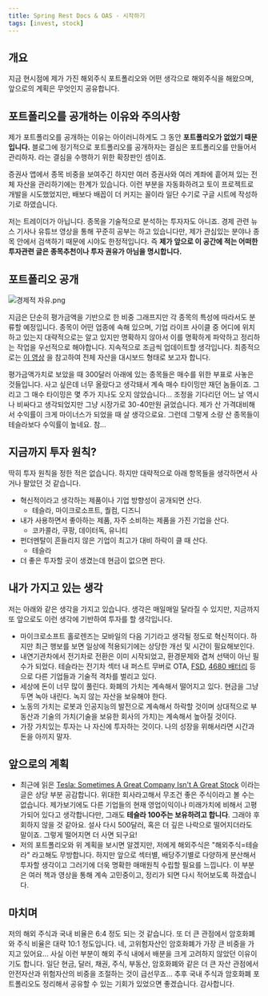 ```yaml
---
title: Spring Rest Docs & OAS - 시작하기
tags: [invest, stock]
---
```

## 개요
지금 현시점에 제가 가진 해외주식 포트폴리오와 어떤 생각으로 해외주식을 해왔으며, 앞으로의 계획은 무엇인지 공유합니다.


## 포트폴리오를 공개하는 이유와 주의사항
제가 포트폴리오를 공개하는 이유는 아이러니하게도 그 동안 **포트폴리오가 없었기 때문입니다.** 블로그에 정기적으로 포트폴리오를 공개하자는 결심은 포트폴리오를 만들어서 관리하자. 라는 결심을 수행하기 위한 확장판인 셈이죠.

증권사 앱에서 종목 비중을 보여주긴 하지만 여러 증권사와 여러 계좌에 흩어져 있는 전체 자산을 관리하기에는 한계가 있습니다. 이런 부분을 자동화하려고 토이 프로젝트로 개발을 시도했었지만, 배보다 배꼽이 더 커지는 꼴이라 일단 수기로 구글 시트에 작성하기로 하였습니다.

저는 트레이더가 아닙니다. 종목을 기술적으로 분석하는 투자자도 아니죠. 경제 관련 뉴스 기사나 유튜브 영상을 통해 꾸준히 공부는 하고 있습니다만, 제가 관심있는 분야나 종목 안에서 검색하기 때문에 시야도 한정적입니다. 즉 **제가 앞으로 이 공간에 적는 어떠한 투자관련 글은 종목추천이나 투자 권유가 아님을 명시합니다.**

## 포트폴리오 공개
![경제적 자유.png](https://s3.us-west-2.amazonaws.com/secure.notion-static.com/b4dd3281-4152-4c5c-910f-9934ef4219bd/%EA%B2%BD%EC%A0%9C%EC%A0%81_%EC%9E%90%EC%9C%A0_-_Google_Sheets_2021-09-12_12-18-37.png?X-Amz-Algorithm=AWS4-HMAC-SHA256&X-Amz-Credential=AKIAT73L2G45O3KS52Y5%2F20210912%2Fus-west-2%2Fs3%2Faws4_request&X-Amz-Date=20210912T095247Z&X-Amz-Expires=86400&X-Amz-Signature=c29ee7e21491bd43ce063b4b4f524e43a8a3764bf7224f9ed1e8ba0ed9275ae9&X-Amz-SignedHeaders=host&response-content-disposition=filename%20%3D%22%25EA%25B2%25BD%25EC%25A0%259C%25EC%25A0%2581%2520%25EC%259E%2590%25EC%259C%25A0%2520-%2520Google%2520Sheets%25202021-09-12%252012-18-37.png%22)

지금은 단순히 평가금액을 기반으로 한 비중 그래프지만 각 종목의 특성에 따라서도 분류할 예정입니다. 종목이 어떤 업종에 속해 있으며, 기업 라이프 사이클 중 어디에 위치하고 있는지 대략적으로는 알고 있지만 명확하지 않아서 이를 명확하게 파악하고 정리하는 작업을 우선적으로 해야합니다. 지속적으로 조금씩 업데이트할 생각입니다. 최종적으로는 [이 영상](https://www.youtube.com/watch?v=qtY1NOVQ6iE) 을 참고하여 전체 자산을 대시보드 형태로 보고자 합니다.

평가금액가치로 보았을 때 300달러 아래에 있는 종목들은 매수를 위한 부표로 사놓은 것들입니다. 사고 싶은데 너무 올랐다고 생각돼서 계속 매수 타이밍만 재던 놈들이죠. 그리고 그 매수 타이밍은 몇 주가 지나도 오지 않았습니다... 조정을 기다리던 어느 날 역시나 비싸다고 생각되었지만 그냥 시장가로 30-40만원 긁었습니다. 제가 산 가격대비해서 수익률이 크게 마이너스가 되었을 때 살 생각으로요. 그런데 그렇게 소량 산 종목들이 테슬라보다 수익률이 높네요. 참…

## 지금까지 투자 원칙?

딱히 투자 원칙을 정한 적은 없습니다. 하지만 대략적으로 아래 항목들을 생각하면서 사거나 팔았던 것 같습니다.

- 혁신적이라고 생각하는 제품이나 기업 방향성이 공개되면 산다.
    - 테슬라, 마이크로소프트, 퀄컴, 디즈니
- 내가 사용하면서 좋아하는 제품, 자주 소비하는 제품을 가진 기업을 산다.
    - 코카콜라, 쿠팡, 데이터독, 유니티
- 펀더멘탈이 흔들리지 않은 기업이 최고가 대비 하락이 클 때 산다.
    - 테슬라
- 더 좋은 투자할 곳이 생겼는데 현금이 없으면 판다.

## 내가 가지고 있는 생각

저는 아래와 같은 생각을 가지고 있습니다. 생각은 매일매일 달라질 수 있지만, 지금까지 또 앞으로도 이런 생각에 기반하여 투자를 할 생각입니다.

- 마이크로소프트 홀로렌즈는 모바일의 다음 기기라고 생각될 정도로 혁신적이다. 하지만 최근 행보를 보면 일상에 적용되기에는 상당한 개선 및 시간이 필요해보인다.
- 내연기관차에서 전기차로 전환은 이미 시작되었고, 환경문제와 겹쳐 선택이 아닌 필수가 되었다. 테슬라는 전기차 섹터 내 퍼스트 무버로 OTA, [FSD](https://www.youtube.com/watch?v=at6pjzFKfzs), [4680 배터리](https://www.theguru.co.kr/news/article.html?no=23696) 등 으로 다른 기업들과 기술적 격차를 벌리고 있다.
- 세상에 돈이 너무 많이 풀린다. 화폐의 가치는 계속해서 떨어지고 있다. 현금을 그냥 두면 녹아 내린다. 녹지 않는 자산을 보유해야 한다.
- 노동의 가치는 로봇과 인공지능의 발전으로 계속해서 하락할 것이며 상대적으로 부동산과 기술의 가치(기술을 보유한 회사의 가치)는 계속해서 높아질 것이다.
- 가장 가치있는 투자는 나 자신에 투자하는 것이다. 나의 성장을 위해서라면 시간과 돈을 아끼지 말자.

## 앞으로의 계획

- 최근에 읽은 [Tesla: Sometimes A Great Company Isn't A Great Stock](https://seekingalpha.com/article/4454347-tesla-sometimes-a-great-company-isnt-a-great-stock) 이라는 글은 상당 부분 공감합니다. 위대한 회사라고해서 무조건 좋은 주식이라고 볼 수는 없습니다. 제가보기에도 다른 기업들의 현재 영업이익이나 미래가치에 비해서 고평가되어 있다고 생각합니다만, 그래도 **테슬라 100주는 보유하려고 합니다**. 그래야 후회하지 않을 것 같아요. 설사 다시 500달러, 혹은 더 깊은 나락으로 떨어지더라도 말이죠. 그렇게 떨어지면 더 사면 되구요!
- 저의 포트폴리오와 위 계획을 보시면 알겠지만, 저에게 해외주식은 "해외주식=테슬라" 라고해도 무방합니다. 하지만 앞으로 섹터별, 배당주기별로 다양하게 분산해서 투자할 생각이고 그러기에 더욱 명확한 매매원칙 수립할 필요를 느낍니다. 이 부분은 여러 책과 영상을 통해 계속 고민중이고, 정리가 되면 다시 적어보도록 하겠습니다.

## 마치며

저의 해외 주식과 국내 비율은 6:4 정도 되는 것 같습니다. 또 더 큰 관점에서 암호화폐와 주식 비율은 대략 10:1 정도입니다. 네, 고위험자산인 암호화폐가 가장 큰 비중을 가지고 있어요... 사실 이런 부분이 해외 주식 내에서 배분을 크게 고려하지 않았던 이유이기도 합니다. 일단 현금, 달러, 채권, 주식, 부동산, 암호화폐와 같은 더 큰 자산 관점에서 안전자산과 위험자산의 비중을 조절하는 것이 급선무죠... 추후 국내 주식과 암호화폐 포트폴리오도 정리해서 공유할 수 있는 기회가 있었으면 좋겠습니다. 감사합니다.